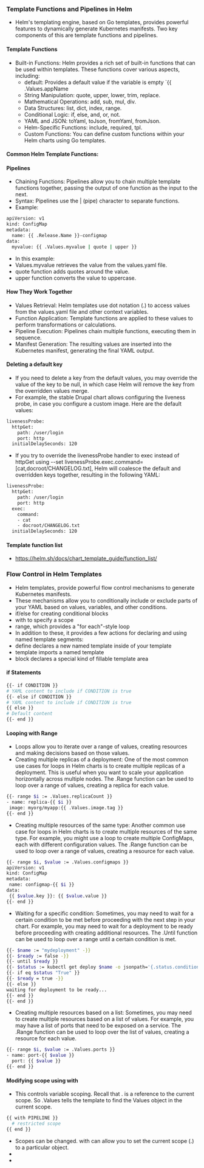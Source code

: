 ### Template Functions and Pipelines in Helm
* Helm's templating engine, based on Go templates, provides powerful features to dynamically generate Kubernetes manifests. Two key components of this are template functions and pipelines.
#### Template Functions
* Built-in Functions: Helm provides a rich set of built-in functions that can be used within templates. These functions cover various aspects, including:
  * default:	Provides a default value if the variable is empty	`{{ .Values.appName
  * String Manipulation: quote, upper, lower, trim, replace. 
  * Mathematical Operations: add, sub, mul, div.
  * Data Structures: list, dict, index, range.
  * Conditional Logic: if, else, and, or, not.
  * YAML and JSON: toYaml, toJson, fromYaml, fromJson.
  * Helm-Specific Functions: include, required, tpl.
  * Custom Functions: You can define custom functions within your Helm charts using Go templates.
 
#### Common Helm Template Functions:


#### Pipelines
* Chaining Functions: Pipelines allow you to chain multiple template functions together, passing the output of one function as the input to the next.
* Syntax: Pipelines use the | (pipe) character to separate functions.
* Example:
```bash
apiVersion: v1
kind: ConfigMap
metadata:
  name: {{ .Release.Name }}-configmap
data:
  myvalue: {{ .Values.myvalue | quote | upper }}
```
* In this example:
 * Values.myvalue retrieves the value from the values.yaml file.
 * quote function adds quotes around the value.
 * upper function converts the value to uppercase.
#### How They Work Together
* Values Retrieval: Helm templates use dot notation (.) to access values from the values.yaml file and other context variables.
* Function Application: Template functions are applied to these values to perform transformations or calculations.
* Pipeline Execution: Pipelines chain multiple functions, executing them in sequence.
* Manifest Generation: The resulting values are inserted into the Kubernetes manifest, generating the final YAML output.

#### Deleting a default key
* If you need to delete a key from the default values, you may override the value of the key to be null, in which case Helm will remove the key from the overridden values merge.
* For example, the stable Drupal chart allows configuring the liveness probe, in case you configure a custom image. Here are the default values:
```bash
livenessProbe:
  httpGet:
    path: /user/login
    port: http
  initialDelaySeconds: 120
```
* If you try to override the livenessProbe handler to exec instead of httpGet using --set livenessProbe.exec.command=[cat,docroot/CHANGELOG.txt], Helm will coalesce the default and overridden keys together, resulting in the following YAML:
```bash
livenessProbe:
  httpGet:
    path: /user/login
    port: http
  exec:
    command:
    - cat
    - docroot/CHANGELOG.txt
  initialDelaySeconds: 120
```
#### Template function list
* https://helm.sh/docs/chart_template_guide/function_list/

### Flow Control in Helm Templates
* Helm templates, provide powerful flow control mechanisms to generate Kubernetes manifests.
* These mechanisms allow you to conditionally include or exclude parts of your YAML based on values, variables, and other conditions.
 * if/else for creating conditional blocks
 * with to specify a scope
 * range, which provides a "for each"-style loop
* In addition to these, it provides a few actions for declaring and using named template segments:
 * define declares a new named template inside of your template
 * template imports a named template
 * block declares a special kind of fillable template area

#### if Statements
```bash
{{- if CONDITION }}
# YAML content to include if CONDITION is true
{{- else if CONDITION }}
# YAML content to include if CONDITION is true
{{ else }}
# Default content
{{- end }}
```
#### Looping with Range 
* Loops allow you to iterate over a range of values, creating resources and making decisions based on those values.
* Creating multiple replicas of a deployment: One of the most common use cases for loops in Helm charts is to create multiple replicas of a deployment. This is useful when you want to scale your application horizontally across multiple nodes. The .Range function can be used to loop over a range of values, creating a replica for each value.
 ```bash
{{- range $i := .Values.replicaCount }}
- name: replica-{{ $i }}
  image: myorg/myapp:{{ .Values.image.tag }}
{{- end }}
```
* Creating multiple resources of the same type: Another common use case for loops in Helm charts is to create multiple resources of the same type. For example, you might use a loop to create multiple ConfigMaps, each with different configuration values. The .Range function can be used to loop over a range of values, creating a resource for each value.
 ```bash
{{- range $i, $value := .Values.configmaps }}
apiVersion: v1
kind: ConfigMap
metadata:
  name: configmap-{{ $i }}
data:
  {{ $value.key }}: {{ $value.value }}
{{- end }}
```
* Waiting for a specific condition: Sometimes, you may need to wait for a certain condition to be met before proceeding with the next step in your chart. For example, you may need to wait for a deployment to be ready before proceeding with creating additional resources. The .Until function can be used to loop over a range until a certain condition is met.
```bash
{{- $name := "mydeployment" -}}
{{- $ready := false -}}
{{- until $ready }}
{{- $status := kubectl get deploy $name -o jsonpath='{.status.conditions[?(@.type=="Ready")].status}' -}}
{{- if eq $status "True" }}
{{- $ready = true -}}
{{- else }}
waiting for deployment to be ready...
{{- end }}
{{- end }}
```
* Creating multiple resources based on a list: Sometimes, you may need to create multiple resources based on a list of values. For example, you may have a list of ports that need to be exposed on a service. The .Range function can be used to loop over the list of values, creating a resource for each value.
```bash
{{- range $i, $value := .Values.ports }}
- name: port-{{ $value }}
  port: {{ $value }}
{{- end }}
```

#### Modifying scope using with
* This controls variable scoping. Recall that . is a reference to the current scope. So .Values tells the template to find the Values object in the current scope.
```bash
{{ with PIPELINE }}
  # restricted scope
{{ end }}
```
* Scopes can be changed. with can allow you to set the current scope (.) to a particular object.
* 
* 

